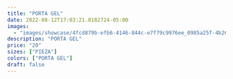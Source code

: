 ```yaml
---
title: "PORTA GEL"
date: 2022-08-12T17:03:21.8182724-05:00
images:
  - "images/showcase/4fcd879b-efb6-4146-844c-e7f79c9976ee_0985a25f-4b26-4878-9864-60088ac9671b.webp"
description: "PORTA GEL"
price: "20"
sizes: ["PIEZA"]
colors: ["PORTA GEL"]
draft: false
---
```

